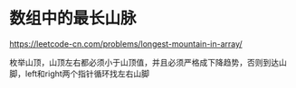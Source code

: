 # 数组中的最长山脉

https://leetcode-cn.com/problems/longest-mountain-in-array/


枚举山顶，山顶左右都必须小于山顶值，并且必须严格成下降趋势，否则到达山脚，left和right两个指针循环找左右山脚
